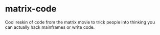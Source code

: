 # matrix-code

Cool reskin of code from the matrix movie to trick people into thinking you can actually hack mainframes or write code.

